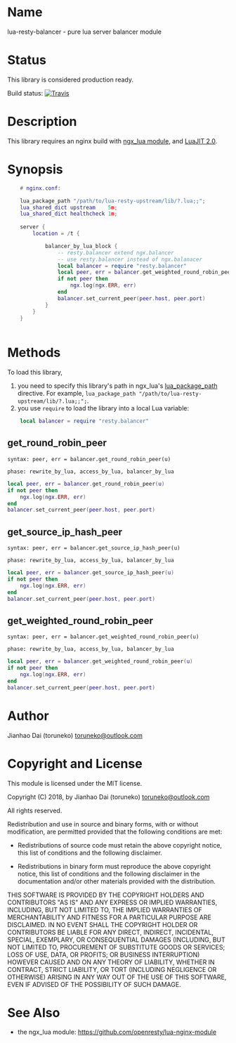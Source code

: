 Name
=============

lua-resty-balancer - pure lua server balancer module

Status
======

This library is considered production ready.

Build status: [![Travis](https://travis-ci.org/toruneko/lua-resty-upstream.svg?branch=master)](https://travis-ci.org/toruneko/lua-resty-upstream)

Description
===========

This library requires an nginx build with [ngx_lua module](https://github.com/openresty/lua-nginx-module), and [LuaJIT 2.0](http://luajit.org/luajit.html).

Synopsis
========

```lua
    # nginx.conf:

    lua_package_path "/path/to/lua-resty-upstream/lib/?.lua;;";
    lua_shared_dict upstream    5m;
    lua_shared_dict healthcheck 1m;
    
    server {
        location = /t {

            balancer_by_lua_block {
                -- resty.balancer extend ngx.balancer
                -- use resty.balancer instead of ngx.balanacer 
                local balancer = require "resty.balancer"
                local peer, err = balancer.get_weighted_round_robin_peer("foo.com")
                if not peer then
                    ngx.log(ngx.ERR, err)
                end
                balancer.set_current_peer(peer.host, peer.port)
            }
        }
    }
    
```

Methods
=======

To load this library,

1. you need to specify this library's path in ngx_lua's [lua_package_path](https://github.com/openresty/lua-nginx-module#lua_package_path) directive. For example, `lua_package_path "/path/to/lua-resty-upstream/lib/?.lua;;";`.
2. you use `require` to load the library into a local Lua variable:

```lua
    local balancer = require "resty.balancer"
```

get_round_robin_peer
---
`syntax: peer, err = balancer.get_round_robin_peer(u)`

`phase: rewrite_by_lua, access_by_lua, balancer_by_lua`

```lua
local peer, err = balancer.get_round_robin_peer(u)
if not peer then 
    ngx.log(ngx.ERR, err)
end
balancer.set_current_peer(peer.host, peer.port)
```

get_source_ip_hash_peer
----
`syntax: peer, err = balancer.get_source_ip_hash_peer(u)`

`phase: rewrite_by_lua, access_by_lua, balancer_by_lua`

```lua
local peer, err = balancer.get_source_ip_hash_peer(u)
if not peer then 
    ngx.log(ngx.ERR, err)
end
balancer.set_current_peer(peer.host, peer.port)
```

get_weighted_round_robin_peer
------
`syntax: peer, err = balancer.get_weighted_round_robin_peer(u)`

`phase: rewrite_by_lua, access_by_lua, balancer_by_lua`

```lua
local peer, err = balancer.get_weighted_round_robin_peer(u)
if not peer then 
    ngx.log(ngx.ERR, err)
end
balancer.set_current_peer(peer.host, peer.port)
```

Author
======

Jianhao Dai (toruneko) <toruneko@outlook.com>


Copyright and License
=====================

This module is licensed under the MIT license.

Copyright (C) 2018, by Jianhao Dai (toruneko) <toruneko@outlook.com>

All rights reserved.

Redistribution and use in source and binary forms, with or without modification, are permitted provided that the following conditions are met:

* Redistributions of source code must retain the above copyright notice, this list of conditions and the following disclaimer.

* Redistributions in binary form must reproduce the above copyright notice, this list of conditions and the following disclaimer in the documentation and/or other materials provided with the distribution.

THIS SOFTWARE IS PROVIDED BY THE COPYRIGHT HOLDERS AND CONTRIBUTORS "AS IS" AND ANY EXPRESS OR IMPLIED WARRANTIES, INCLUDING, BUT NOT LIMITED TO, THE IMPLIED WARRANTIES OF MERCHANTABILITY AND FITNESS FOR A PARTICULAR PURPOSE ARE DISCLAIMED. IN NO EVENT SHALL THE COPYRIGHT HOLDER OR CONTRIBUTORS BE LIABLE FOR ANY DIRECT, INDIRECT, INCIDENTAL, SPECIAL, EXEMPLARY, OR CONSEQUENTIAL DAMAGES (INCLUDING, BUT NOT LIMITED TO, PROCUREMENT OF SUBSTITUTE GOODS OR SERVICES; LOSS OF USE, DATA, OR PROFITS; OR BUSINESS INTERRUPTION) HOWEVER CAUSED AND ON ANY THEORY OF LIABILITY, WHETHER IN CONTRACT, STRICT LIABILITY, OR TORT (INCLUDING NEGLIGENCE OR OTHERWISE) ARISING IN ANY WAY OUT OF THE USE OF THIS SOFTWARE, EVEN IF ADVISED OF THE POSSIBILITY OF SUCH DAMAGE.


See Also
========
* the ngx_lua module: https://github.com/openresty/lua-nginx-module
